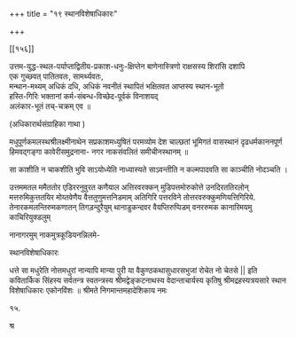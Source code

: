 +++
title = "१९ स्थानविशेषाधिकारः"

+++





[[१५६]]

उत्तम-युद्ध-स्थल-पर्याप्ताद्वितीय-प्रकाश-धनुः-क्षिप्तेन  बाणेनास्त्रिणो राक्षसस्य शिरांसि दशापि  
एक गुच्छवत् पातितवतः, सामर्थ्यवतः,  
मन्थान-मथ्यम् अधिकं दधि, अधिकं नवनीतं स्थापितं भक्षितवत आप्तस्य  स्थान-भूतो  
हस्ति-गिरिः भक्तानां कर्म-संबन्ध-विच्छेद-पूर्वकं विनाशयद्  
अलंकार-भूतं तच्-चक्रम् एव ॥ 

(अधिकारार्थसंग्राहिका गाथा ) 

मधुपूर्णकमलस्थश्रीलक्ष्मीनाथेन सप्रकाशमध्युषितं परमव्योम देश चाल्छतां भूमिगतं वासस्थानं दृढधर्मकाननपूर्ण हिमवद्गङ्गा कावेरीसमुद्रनाना- नगर नाकसंवलितं समीचीनस्थानम् ॥ 

सा काशीति न चाकशीति भुवि साऽयोध्येति नाध्यास्यते साऽवन्तीति न कल्मपादवति सा काञ्चीति नोदञ्चति । 

उत्तममतल ममैततोर एडिररनुवुरत कणैयाल अत्तिरवरक्कन् मुडिपत्तमोरुकोत्ते उनदिरततिरलोन् मत्तरुमिकुत्ततयिर मोय्तवेणैय वैत्ततुणुमत्तनिडमाम् अतिगिरि पत्तरविने तोत्तरवरुक्कुमणियत्तिगिरिये. तेनारकमलन्तिरुमकणातन् तिगड़न्दुरैयुम् थानाडुकन्दवर वैयप्तिरुप्पिडम् वनररुमक कानारिमयमु काचिरियुक्डलुम् 

नानागरमुम् नाकमुत्रकूडियनन्निलमे- 

स्थानविशेषाधिकारः 

धत्ते सा मधुरेति नोत्तमधुरां नान्यापि मान्या पुरी या वैकुण्ठकथासुधारसभुजां रोचेत नो चेतसे || इति कवितार्किक सिंहस्य सर्वतन्त्र स्वतन्त्रस्य श्रीमद्वेङ्कटनाथस्य वेदान्ताचार्यस्य कृतिषु श्रीमद्रहस्यत्रयसारे स्थान विशेषाधिकारः एकोनविंशः ॥ श्रीमते निगमान्तमहादेशिकाय नमः 

१५. 

श्र 
